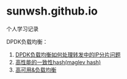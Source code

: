 # sunwsh.github.io
个人学习记录

DPDK负载均衡：
  1. [DPDK负载均衡如何处理转发中的IP分片问题](load_balance/ip_fragmentation.md)  
  2. [高性能的一致性hash(maglev hash)](https://github.com/sunwsh/maglev_hash/blob/master/README.md)
  3. [高可用&负载均衡](load_balance/high_availability.md)  
  